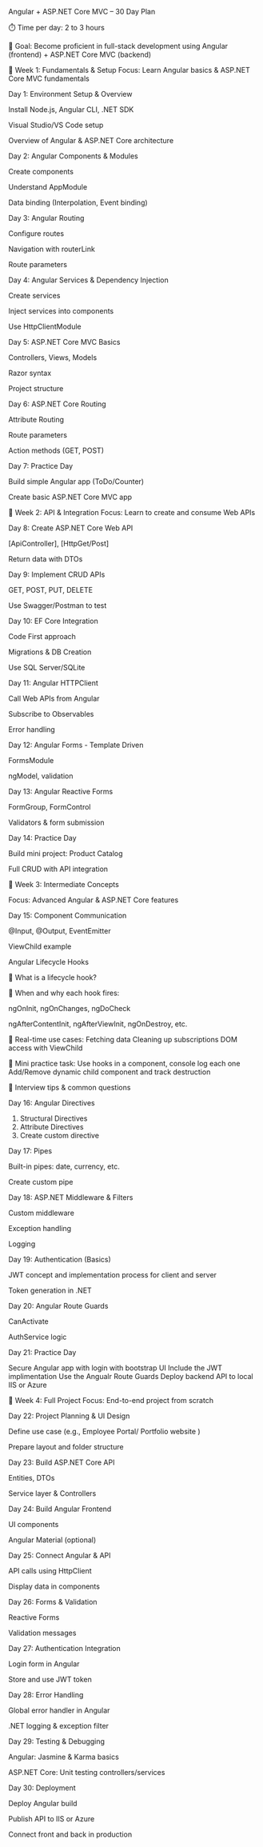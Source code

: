  Angular + ASP.NET Core MVC – 30 Day Plan
 
⏱️ Time per day: 2 to 3 hours

🎯 Goal: Become proficient in full-stack development using Angular (frontend) + ASP.NET Core MVC (backend)

🔹 Week 1: Fundamentals & Setup
Focus: Learn Angular basics & ASP.NET Core MVC fundamentals

Day 1: Environment Setup & Overview

Install Node.js, Angular CLI, .NET SDK

Visual Studio/VS Code setup

Overview of Angular & ASP.NET Core architecture

Day 2: Angular Components & Modules

Create components

Understand AppModule

Data binding (Interpolation, Event binding)

Day 3: Angular Routing

Configure routes

Navigation with routerLink

Route parameters

Day 4: Angular Services & Dependency Injection

Create services

Inject services into components

Use HttpClientModule

Day 5: ASP.NET Core MVC Basics

Controllers, Views, Models

Razor syntax

Project structure

Day 6: ASP.NET Core Routing

Attribute Routing

Route parameters

Action methods (GET, POST)

Day 7: Practice Day

Build simple Angular app (ToDo/Counter)

Create basic ASP.NET Core MVC app

🔹 Week 2: API & Integration
Focus: Learn to create and consume Web APIs

Day 8: Create ASP.NET Core Web API

[ApiController], [HttpGet/Post]

Return data with DTOs

Day 9: Implement CRUD APIs

GET, POST, PUT, DELETE

Use Swagger/Postman to test

Day 10: EF Core Integration

Code First approach

Migrations & DB Creation

Use SQL Server/SQLite

Day 11: Angular HTTPClient

Call Web APIs from Angular

Subscribe to Observables

Error handling

Day 12: Angular Forms - Template Driven

FormsModule

ngModel, validation

Day 13: Angular Reactive Forms

FormGroup, FormControl

Validators & form submission

Day 14: Practice Day

Build mini project: Product Catalog

Full CRUD with API integration

🔹 Week 3: Intermediate Concepts

Focus: Advanced Angular & ASP.NET Core features

Day 15: Component Communication

@Input, @Output, EventEmitter

ViewChild example

Angular Lifecycle Hooks

🔹 What is a lifecycle hook?

🔹 When and why each hook fires:

ngOnInit, ngOnChanges, ngDoCheck

ngAfterContentInit, ngAfterViewInit, ngOnDestroy, etc.


🔹 Real-time use cases:
Fetching data
Cleaning up subscriptions
DOM access with ViewChild

🔹 Mini practice task:
Use hooks in a component, console log each one
Add/Remove dynamic child component and track destruction

🔹 Interview tips & common questions

Day 16: Angular Directives

  1) Structural Directives 
  2) Attribute Directives  
  3) Create custom directive


Day 17: Pipes

Built-in pipes: date, currency, etc.

Create custom pipe

Day 18: ASP.NET Middleware & Filters

Custom middleware

Exception handling

Logging

Day 19: Authentication (Basics)

JWT concept and implementation process for client and server

Token generation in .NET

Day 20: Angular Route Guards

CanActivate

AuthService logic

Day 21: Practice Day

Secure Angular app with login with bootstrap UI 
Include the JWT implimentation
Use the Angualr Route Guards
Deploy backend API to local IIS or Azure

🔹 Week 4: Full Project
Focus: End-to-end project from scratch

Day 22: Project Planning & UI Design

Define use case (e.g., Employee Portal/ Portfolio website )

Prepare layout and folder structure

Day 23: Build ASP.NET Core API

Entities, DTOs

Service layer & Controllers

Day 24: Build Angular Frontend

UI components

Angular Material (optional)

Day 25: Connect Angular & API

API calls using HttpClient

Display data in components

Day 26: Forms & Validation

Reactive Forms

Validation messages

Day 27: Authentication Integration

Login form in Angular

Store and use JWT token

Day 28: Error Handling

Global error handler in Angular

.NET logging & exception filter

Day 29: Testing & Debugging

Angular: Jasmine & Karma basics

ASP.NET Core: Unit testing controllers/services

Day 30: Deployment

Deploy Angular build

Publish API to IIS or Azure

Connect front and back in production


